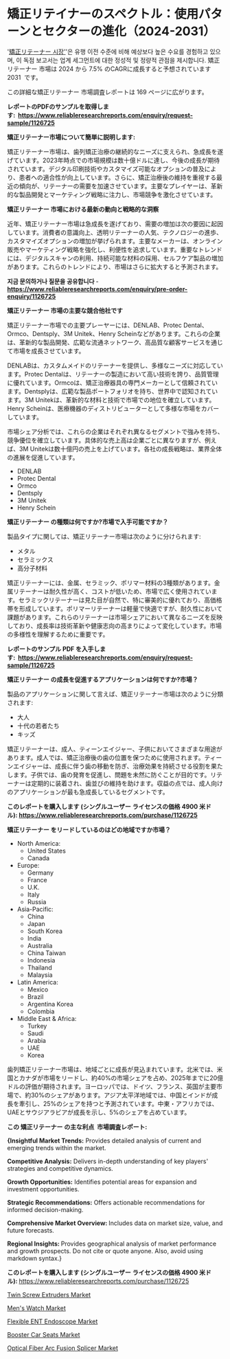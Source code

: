 <p><h1>矯正リテイナーのスペクトル：使用パターンとセクターの進化（2024-2031）</h1></p><p>'<a href="https://www.reliableresearchreports.com/orthodontic-retainer-r1126725?utm_campaign=110&utm_medium=36&utm_source=Github&utm_content=ia&utm_term=18112024&utm_id=orthodontic-retainer">矯正リテーナー 시장'</a>'은 유행 이전 수준에 비해 예상보다 높은 수요를 경험하고 있으며, 이 독점 보고서는 업계 세그먼트에 대한 정성적 및 정량적 관점을 제시합니다. 矯正リテーナー 市場は 2024 から 7.5% のCAGRに成長すると予想されています 2031&nbsp; です。</p>
<p>この詳細な矯正リテーナー 市場調査レポートは 169 ページに広がります。</p>
<p><strong>レポートのPDFのサンプルを取得します</strong><strong>:&nbsp;&nbsp;<a href="https://www.reliableresearchreports.com/enquiry/request-sample/1126725?utm_campaign=110&utm_medium=36&utm_source=Github&utm_content=ia&utm_term=18112024&utm_id=orthodontic-retainer">https://www.reliableresearchreports.com/enquiry/request-sample/1126725</a></strong></p>
<p><strong>矯正リテーナー市場について簡単に説明します:</strong></p>
<p><p>矯正リテーナー市場は、歯列矯正治療の継続的なニーズに支えられ、急成長を遂げています。2023年時点での市場規模は数十億ドルに達し、今後の成長が期待されています。デジタル印刷技術やカスタマイズ可能なオプションの普及により、患者への適合性が向上しています。さらに、矯正治療後の維持を重視する最近の傾向が、リテーナーの需要を加速させています。主要なプレイヤーは、革新的な製品開発とマーケティング戦略に注力し、市場競争を激化させています。</p></p>
<p><strong>矯正リテーナー 市場における最新の動向と戦略的な洞察</strong></p>
<p><p>近年、矯正リテーナー市場は急成長を遂げており、需要の増加は次の要因に起因しています。消費者の意識向上、透明リテーナーの人気、テクノロジーの進歩、カスタマイズオプションの増加が挙げられます。主要なメーカーは、オンライン販売やマーケティング戦略を強化し、利便性を追求しています。重要なトレンドには、デジタルスキャンの利用、持続可能な材料の採用、セルフケア製品の増加があります。これらのトレンドにより、市場はさらに拡大すると予測されます。</p></p>
<p><strong>지금 문의하거나 질문을 공유합니다</strong><strong>&nbsp;</strong>-<strong><a href="https://www.reliableresearchreports.com/enquiry/pre-order-enquiry/1126725?utm_campaign=110&utm_medium=36&utm_source=Github&utm_content=ia&utm_term=18112024&utm_id=orthodontic-retainer">https://www.reliableresearchreports.com/enquiry/pre-order-enquiry/1126725</a></strong></p>
<p><strong>矯正リテーナー 市場の主要な競合他社です</strong></p>
<p><p>矯正リテーナー市場での主要プレーヤーには、DENLAB、Protec Dental、Ormco、Dentsply、3M Unitek、Henry Scheinなどがあります。これらの企業は、革新的な製品開発、広範な流通ネットワーク、高品質な顧客サービスを通じて市場を成長させています。</p><p>DENLABは、カスタムメイドのリテーナーを提供し、多様なニーズに対応しています。Protec Dentalは、リテーナーの製造において高い技術を誇り、品質管理に優れています。Ormcoは、矯正治療器具の専門メーカーとして信頼されています。Dentsplyは、広範な製品ポートフォリオを持ち、世界中で認知されています。3M Unitekは、革新的な材料と技術で市場での地位を確立しています。Henry Scheinは、医療機器のディストリビューターとして多様な市場をカバーしています。</p><p>市場シェア分析では、これらの企業はそれぞれ異なるセグメントで強みを持ち、競争優位を確立しています。具体的な売上高は企業ごとに異なりますが、例えば、3M Unitekは数十億円の売上を上げています。各社の成長戦略は、業界全体の進展を促進しています。</p></p>
<p><ul><li>DENLAB</li><li>Protec Dental</li><li>Ormco</li><li>Dentsply</li><li>3M Unitek</li><li>Henry Schein</li></ul></p>
<p><strong>矯正リテーナー の種類は何ですか?市場で入手可能ですか？</strong></p>
<p>製品タイプに関しては、矯正リテーナー市場は次のように分けられます:</p>
<p><ul><li>メタル</li><li>セラミックス</li><li>高分子材料</li></ul></p>
<p><p>矯正リテーナーには、金属、セラミック、ポリマー材料の3種類があります。金属リテーナーは耐久性が高く、コストが低いため、市場で広く使用されています。セラミックリテーナーは見た目が自然で、特に審美的に優れており、高価格帯を形成しています。ポリマーリテーナーは軽量で快適ですが、耐久性において課題があります。これらのリテーナーは市場シェアにおいて異なるニーズを反映しており、成長率は技術革新や健康志向の高まりによって変化しています。市場の多様性を理解するために重要です。</p></p>
<p><strong>レポートのサンプル PDF を入手します:&nbsp;</strong><strong>&nbsp;<a href="https://www.reliableresearchreports.com/enquiry/request-sample/1126725?utm_campaign=110&utm_medium=36&utm_source=Github&utm_content=ia&utm_term=18112024&utm_id=orthodontic-retainer">https://www.reliableresearchreports.com/enquiry/request-sample/1126725</a></strong></p>
<p><strong>矯正リテーナー の成長を促進するアプリケーションは何ですか?市場？</strong></p>
<p>製品のアプリケーションに関して言えば、矯正リテーナー市場は次のように分類されます:</p>
<p><ul><li>大人</li><li>十代の若者たち</li><li>キッズ</li></ul></p>
<p><p>矯正リテーナーは、成人、ティーンエイジャー、子供においてさまざまな用途があります。成人では、矯正治療後の歯の位置を保つために使用されます。ティーンエイジャーは、成長に伴う歯の移動を防ぎ、治療効果を持続させる役割を果たします。子供では、歯の発育を促進し、問題を未然に防ぐことが目的です。リテーナーは定期的に装着され、歯並びの維持を助けます。収益の点では、成人向けのアプリケーションが最も急成長しているセグメントです。</p></p>
<p><strong>このレポートを購入します (シングルユーザー ライセンスの価格 4900 米ドル):</strong><strong>&nbsp;<a href="https://www.reliableresearchreports.com/purchase/1126725?utm_campaign=110&utm_medium=36&utm_source=Github&utm_content=ia&utm_term=18112024&utm_id=orthodontic-retainer">https://www.reliableresearchreports.com/purchase/1126725</a></strong></p>
<p><strong>矯正リテーナー をリードしているのはどの地域ですか市場？</strong></p>
<p><ul>
    <li>
        North America:
        <ul>
            <li>United States</li>
            <li>Canada</li>
        </ul>
    </li>
    <li>
        Europe:
        <ul>
            <li>Germany</li>
            <li>France</li>
            <li>U.K.</li>
            <li>Italy</li>
            <li>Russia</li>
        </ul>
    </li>
    <li>
        Asia-Pacific:
        <ul>
            <li>China</li>
            <li>Japan</li>
            <li>South Korea</li>
            <li>India</li>
            <li>Australia</li>
            <li>China Taiwan</li>
            <li>Indonesia</li>
            <li>Thailand</li>
            <li>Malaysia</li>
        </ul>
    </li>
    <li>
        Latin America:
        <ul>
            <li>Mexico</li>
            <li>Brazil</li>
            <li>Argentina Korea</li>
            <li>Colombia</li>
        </ul>
    </li>
    <li>
        Middle East & Africa:
        <ul>
            <li>Turkey</li>
            <li>Saudi</li>
            <li>Arabia</li>
            <li>UAE</li>
            <li>Korea</li>
        </ul>
    </li>
    </ul></p>
<p><p>歯列矯正リテーナー市場は、地域ごとに成長が見込まれています。北米では、米国とカナダが市場をリードし、約40%の市場シェアを占め、2025年までに20億ドルの評価が期待されます。ヨーロッパでは、ドイツ、フランス、英国が主要市場で、約30%のシェアがあります。アジア太平洋地域では、中国とインドが成長を牽引し、25%のシェアを持つと予測されています。中東・アフリカでは、UAEとサウジアラビアが成長を示し、5%のシェアを占めています。</p></p>
<p><strong>この 矯正リテーナー の主な利点&nbsp; 市場調査レポート:</strong></p>
<p><strong>{Insightful Market Trends:</strong> Provides detailed analysis of current and emerging trends within the market.</p>
<p><strong>Competitive Analysis:</strong> Delivers in-depth understanding of key players' strategies and competitive dynamics.</p>
<p><strong>Growth Opportunities:</strong> Identifies potential areas for expansion and investment opportunities.</p>
<p><strong>Strategic Recommendations:</strong> Offers actionable recommendations for informed decision-making.</p>
<p><strong>Comprehensive Market Overview: </strong>Includes data on market size, value, and future forecasts.</p>
<p><strong>Regional Insights: </strong>Provides geographical analysis of market performance and growth prospects. Do not cite or quote anyone. Also, avoid using markdown syntax.}</p>
<p><strong>このレポートを購入します (シングルユーザー ライセンスの価格 4900 米ドル):&nbsp;</strong><a href="https://www.reliableresearchreports.com/purchase/1126725?utm_campaign=110&utm_medium=36&utm_source=Github&utm_content=ia&utm_term=18112024&utm_id=orthodontic-retainer">https://www.reliableresearchreports.com/purchase/1126725</a></p>
<p><p><a href="https://www.linkedin.com/pulse/twin-screw-extruders-market-trends-growth-outlook-2024--rzp6e?utm_campaign=110&utm_medium=36&utm_source=Github&utm_content=ia&utm_term=18112024&utm_id=orthodontic-retainer">Twin Screw Extruders Market</a></p><p><a href="https://issuu.com/reportprime-2/docs/mens-watch-market-size-2030.pptx_93a7b238ba2b2b?utm_campaign=110&utm_medium=36&utm_source=Github&utm_content=ia&utm_term=18112024&utm_id=orthodontic-retainer">Men's Watch Market</a></p><p><a href="https://github.com/NarcisoFerry/Market-Research-Report-List-1/blob/main/flexible-ent-endoscope-market.md?utm_campaign=110&utm_medium=36&utm_source=Github&utm_content=ia&utm_term=18112024&utm_id=orthodontic-retainer">Flexible ENT Endoscope Market</a></p><p><a href="https://www.linkedin.com/pulse/booster-car-seats-market-shifts-strategic-analysis-2024-2031-ol9we?utm_campaign=110&utm_medium=36&utm_source=Github&utm_content=ia&utm_term=18112024&utm_id=orthodontic-retainer">Booster Car Seats Market</a></p><p><a href="https://github.com/globismark/Market-Research-Report-List-5/blob/main/optical-fiber-arc-fusion-splicer-market.md?utm_campaign=110&utm_medium=36&utm_source=Github&utm_content=ia&utm_term=18112024&utm_id=orthodontic-retainer">Optical Fiber Arc Fusion Splicer Market</a></p></p>
<p>&nbsp;</p>